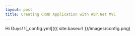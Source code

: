 ```yaml
---
layout: post
title: Creating CRUD Application with ASP.Net MVC
---
```


  Hi Guys!
![_config.yml]({{ site.baseurl }}/images/config.png)

